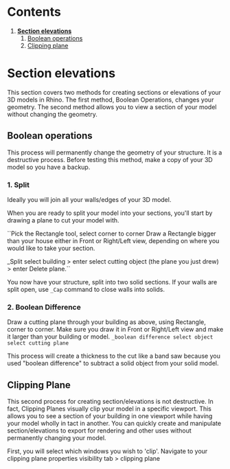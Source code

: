 # Contents
1. [**Section elevations**](#section-elevations)
    1. [Boolean operations](#boolean-operations)
    2. [Clipping plane](#clipping-plane)

# Section elevations
This section covers two methods for creating sections or elevations of your 3D models in Rhino.
The first method, Boolean Operations, changes your geometry.
The second method allows you to view a section of your model without changing the geometry.

## Boolean operations
This process will permanently change the geometry of your structure. It is a destructive process.
Before testing this method, make a copy of your 3D model so you have a backup.

### 1. Split

Ideally you will join all your walls/edges of your 3D model.

When you are ready to split your model into your sections, you'll start by drawing
a plane to cut your model with.

``Pick the Rectangle tool, select corner to corner
Draw a Rectangle bigger than your house either in Front or Right/Left view, depending on
where you would like to take your section.

_Split
select building > enter
select cutting object (the plane you just drew) > enter
Delete plane.``

You now have your structure, split into two solid sections.
If your walls are split open, use `_Cap` command to close walls into solids.

### 2. Boolean Difference

Draw a cutting plane through your building as above, using Rectangle, corner to corner.
Make sure you draw it in Front or Right/Left view and make it larger than your building or model.
``_boolean difference
select object
select cutting plane``

This process will create a thickness to the cut like a band saw because you used "boolean difference"
to subtract a solid object from your solid model.

## Clipping Plane

This second process for creating section/elevations is not destructive. In fact,
Clipping Planes visually clip your model in a specific viewport. This allows you to see a
section of your building in one viewport while having your model
wholly in tact in another. You can quickly create and manipulate section/elevations
to export for rendering and other uses without permanently changing your model.

First, you will select which windows you wish to 'clip'. Navigate to your clipping plane properties
visibility tab > clipping plane
